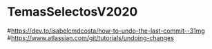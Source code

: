 # TemasSelectosV2020
#https://dev.to/isabelcmdcosta/how-to-undo-the-last-commit--31mg
#https://www.atlassian.com/git/tutorials/undoing-changes
